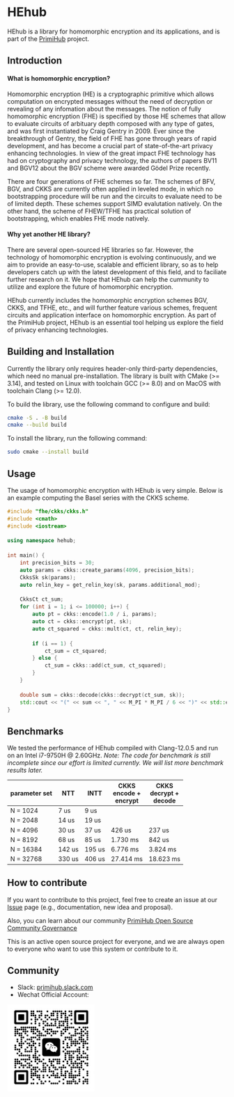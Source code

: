 # HEhub

HEhub is a library for homomorphic encryption and its applications, and is part of the [PrimiHub](https://github.com/primihub/primihub) project.

## Introduction

#### What is homomorphic encryption?
Homomorphic encryption (HE) is a cryptographic primitive which allows computation on encrypted messages without the need of decryption or revealing of any infomation about the messages. The notion of fully homomorphic encryption (FHE) is specified by those HE schemes that allow to evaluate circuits of arbituary depth composed with any type of gates, and was first instantiated by Craig Gentry in 2009. Ever since the breakthrough of Gentry, the field of FHE has gone through years of rapid development, and has become a crucial part of state-of-the-art privacy enhancing technologies. In view of the great impact FHE technology has had on cryptography and privacy technology, the authors of papers BV11 and BGV12 about the BGV scheme were awarded Gödel Prize recently.

There are four generations of FHE schemes so far. The schemes of BFV, BGV, and CKKS are currently often applied in leveled mode, in which no bootstrapping procedure will be run and the circuits to evaluate need to be of limited depth. These schemes support SIMD evalutation natively. On the other hand, the scheme of FHEW/TFHE has practical solution of bootstrapping, which enables FHE mode natively. 

#### Why yet another HE library?
There are several open-sourced HE libraries so far. However, the technology of homomorphic encryption is evolving continuously, and we aim to provide an easy-to-use, scalable and efficient library, so as to help developers catch up with the latest development of this field, and to faciliate further research on it. We hope that HEhub can help the cummunity to utilize and explore the future of homomorphic encryption. 

HEhub currently includes the homomorphic encryption schemes BGV, CKKS, and TFHE, etc., and will further feature various schemes, frequent circuits and application interface on homomorphic encryption. As part of the PrimiHub project, HEhub is an essential tool helping us explore the field of privacy enhancing technologies.

## Building and Installation 
Currently the library only requires header-only third-party dependencies, which need no manual pre-installation. The library is built with CMake (>= 3.14), and tested on Linux with toolchain GCC (>= 8.0) and on MacOS with toolchain Clang (>= 12.0).

To build the library, use the following command to configure and build:
```bash
cmake -S . -B build
cmake --build build
```

To install the library, run the following command:
```bash
sudo cmake --install build
```

## Usage

The usage of homomorphic encryption with HEhub is very simple. Below is an example computing the Basel series with the CKKS scheme.

```cpp
#include "fhe/ckks/ckks.h"
#include <cmath>
#include <iostream>

using namespace hehub;

int main() {
    int precision_bits = 30;
    auto params = ckks::create_params(4096, precision_bits);
    CkksSk sk(params);
    auto relin_key = get_relin_key(sk, params.additional_mod);

    CkksCt ct_sum;
    for (int i = 1; i <= 100000; i++) {
        auto pt = ckks::encode(1.0 / i, params);
        auto ct = ckks::encrypt(pt, sk);
        auto ct_squared = ckks::mult(ct, ct, relin_key);

        if (i == 1) {
            ct_sum = ct_squared;
        } else {
            ct_sum = ckks::add(ct_sum, ct_squared);
        }
    }

    double sum = ckks::decode(ckks::decrypt(ct_sum, sk));
    std::cout << "(" << sum << ", " << M_PI * M_PI / 6 << ")" << std::endl;
}

```

## Benchmarks
We tested the performance of HEhub compiled with Clang-12.0.5 and run on an Intel i7-9750H @ 2.60GHz. _Note: The code for benchmark is still incomplete since our effort is limited currently. We will list more benchmark results later._

| parameter set |  NTT  |  INTT  | CKKS<br>encode +<br>encrypt | CKKS<br>decrypt +<br>decode |
| ------------- |  ---  |  ----  | --------------------------- | --------------------------- |
| N = 1024      |  7 us |   9 us |                             |                             |
| N = 2048      | 14 us |  19 us |                             |                             |
| N = 4096      | 30 us |  37 us |                      426 us |                      237 us |
| N = 8192      | 68 us |  85 us |                    1.730 ms |                      842 us |
| N = 16384     | 142 us| 195 us |                    6.776 ms |                    3.824 ms |
| N = 32768     | 330 us| 406 us |                   27.414 ms |                   18.623 ms |

## How to contribute
If you want to contribute to this project, feel free to create an issue at our [Issue](https://github.com/primihub/primihub/issues) page (e.g., documentation, new idea and proposal).

Also, you can learn about our community [PrimiHub Open Source Community Governance](http://docs.primihub.com/docs/primihub-community)

This is an active open source project for everyone, and we are always open to everyone who want to use this system or contribute to it.

## Community
* Slack: [primihub.slack.com](https://join.slack.com/t/primihub/shared_invite/zt-1iftyi7x0-n_HqllTgPfoEcgqw5UzoYw)
* Wechat Official Account:

![wechat_helper](./doc/wechat.jpeg)
